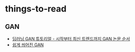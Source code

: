# things-to-read
## GAN
- [딥러닝 GAN 튜토리얼 - 시작부터 최신 트렌드까지 GAN 논문 순서](https://ysbsb.github.io/gan/2020/06/17/GAN-newbie-guide.html)
- [쉽게 씌어진 GAN](https://dreamgonfly.github.io/blog/gan-explained/)
